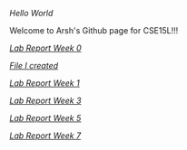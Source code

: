 _Hello World_   

Welcome to Arsh's Github page for CSE15L!!!


_[Lab Report Week 0](lab-report-1-week-0.html)_

_[File I created](arsh.html)_

_[Lab Report Week 1](lab-report-week-1.html)_

_[Lab Report Week 3](lab-report-week-3.html)_

_[Lab Report Week 5](lab-report-week-5.html)_

_[Lab Report Week 7](lab-report-week-7.html)_


